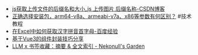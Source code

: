 - [js获取上传文件的后缀名和大小_js 上传图片 后缀名称-CSDN博客](https://blog.csdn.net/qq_33988065/article/details/56841587)
- [正确选择安装包，arm64-v8a、armeabi-v7a、x86等参数有何区别？](https://mp.weixin.qq.com/s/cXjAuF1g2gLN6uaQVcYbEA) #技术教程
- [在Excel中如何获取汉字拼音首字母-百度经验](https://jingyan.baidu.com/article/0a52e3f43c3f6abf63ed7259.html)
- [基于Vue3的组件封装技巧分享](https://mp.weixin.qq.com/s/JzbPcYAMYpJvZnjAXbeaYA)
- [LLM x 书签收藏：摘要 & 全文索引 - Nekonull's Garden](https://nekonull.me/posts/llm_x_bookmark/)

